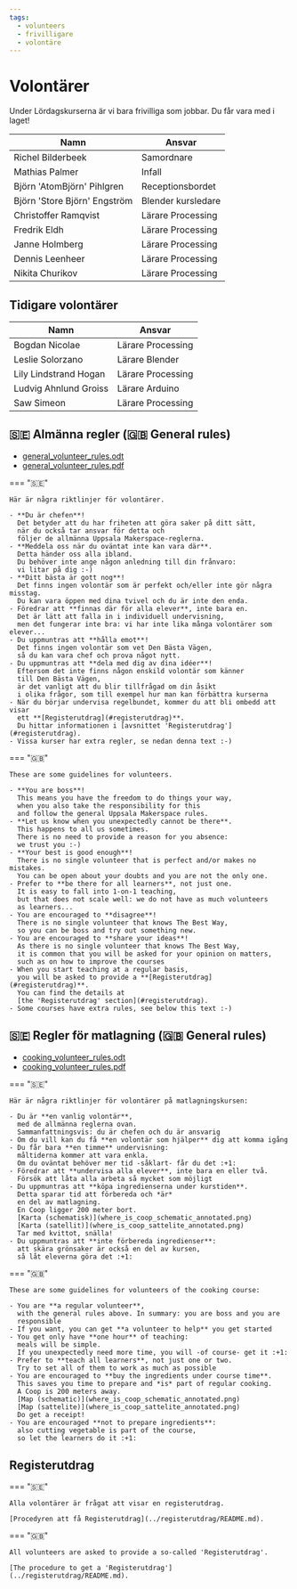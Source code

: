```yaml
---
tags:
  - volunteers
  - frivilligare
  - volontäre
---
```


# Volontärer

Under Lördagskurserna är vi bara frivilliga som jobbar.
Du får vara med i laget!

Namn                         |Ansvar
-----------------------------|----------
Richel Bilderbeek            |Samordnare
Mathias Palmer               |Infall
Björn 'AtomBjörn' Pihlgren   |Receptionsbordet
Björn 'Store Björn' Engström |Blender kursledare
Christoffer Ramqvist         |Lärare Processing
Fredrik Eldh                 |Lärare Processing
Janne Holmberg               |Lärare Processing
Dennis Leenheer              |Lärare Processing
Nikita Churikov              |Lärare Processing

## Tidigare volontärer

Namn                 |Ansvar
---------------------|----------
Bogdan Nicolae       |Lärare Processing
Leslie Solorzano     |Lärare Blender
Lily Lindstrand Hogan|Lärare Processing
Ludvig Ahnlund Groiss|Lärare Arduino
Saw Simeon           |Lärare Processing

## 🇸🇪 Almänna regler (🇬🇧 General rules)

- [general_volunteer_rules.odt](general_volunteer_rules.odt)
- [general_volunteer_rules.pdf](general_volunteer_rules.pdf)

=== "🇸🇪"

    Här är några riktlinjer för volontärer.

    - **Du är chefen**!
      Det betyder att du har friheten att göra saker på ditt sätt,
      när du också tar ansvar för detta och
      följer de allmänna Uppsala Makerspace-reglerna.
    - **Meddela oss när du oväntat inte kan vara där**.
      Detta händer oss alla ibland.
      Du behöver inte ange någon anledning till din frånvaro:
      vi litar på dig :-)
    - **Ditt bästa är gott nog**!
      Det finns ingen volontär som är perfekt och/eller inte gör några misstag.
      Du kan vara öppen med dina tvivel och du är inte den enda.
    - Föredrar att **finnas där för alla elever**, inte bara en.
      Det är lätt att falla in i individuell undervisning,
      men det fungerar inte bra: vi har inte lika många volontärer som elever...
    - Du uppmuntras att **hålla emot**!
      Det finns ingen volontär som vet Den Bästa Vägen,
      så du kan vara chef och prova något nytt.
    - Du uppmuntras att **dela med dig av dina idéer**!
      Eftersom det inte finns någon enskild volontär som känner
      till Den Bästa Vägen,
      är det vanligt att du blir tillfrågad om din åsikt
      i olika frågor, som till exempel hur man kan förbättra kurserna
    - När du börjar undervisa regelbundet, kommer du att bli ombedd att visar
      ett **[Registerutdrag](#registerutdrag)**.
      Du hittar informationen i [avsnittet 'Registerutdrag'](#registerutdrag).
    - Vissa kurser har extra regler, se nedan denna text :-)

=== "🇬🇧"

    These are some guidelines for volunteers.

    - **You are boss**!
      This means you have the freedom to do things your way,
      when you also take the responsibility for this
      and follow the general Uppsala Makerspace rules.
    - **Let us know when you unexpectedly cannot be there**.
      This happens to all us sometimes.
      There is no need to provide a reason for you absence:
      we trust you :-)
    - **Your best is good enough**!
      There is no single volunteer that is perfect and/or makes no mistakes.
      You can be open about your doubts and you are not the only one.
    - Prefer to **be there for all learners**, not just one.
      It is easy to fall into 1-on-1 teaching,
      but that does not scale well: we do not have as much volunteers
      as learners...
    - You are encouraged to **disagree**!
      There is no single volunteer that knows The Best Way,
      so you can be boss and try out something new.
    - You are encouraged to **share your ideas**!
      As there is no single volunteer that knows The Best Way,
      it is common that you will be asked for your opinion on matters,
      such as on how to improve the courses
    - When you start teaching at a regular basis,
      you will be asked to provide a **[Registerutdrag](#registerutdrag)**.
      You can find the details at
      [the 'Registerutdrag' section](#registerutdrag).
    - Some courses have extra rules, see below this text :-)


## 🇸🇪 Regler för matlagning (🇬🇧 General rules)

- [cooking_volunteer_rules.odt](cooking_volunteer_rules.odt)
- [cooking_volunteer_rules.pdf](cooking_volunteer_rules.pdf)

=== "🇸🇪"

    Här är några riktlinjer för volontärer på matlagningskursen:

    - Du är **en vanlig volontär**,
      med de allmänna reglerna ovan.
      Sammanfattningsvis: du är chefen och du är ansvarig
    - Om du vill kan du få **en volontär som hjälper** dig att komma igång
    - Du får bara **en timme** undervisning:
      måltiderna kommer att vara enkla.
      Om du oväntat behöver mer tid -såklart- får du det :+1:
    - Föredrar att **undervisa alla elever**, inte bara en eller två.
      Försök att låta alla arbeta så mycket som möjligt
    - Du uppmuntras att **köpa ingredienserna under kurstiden**.
      Detta sparar tid att förbereda och *är*
      en del av matlagning.
      En Coop ligger 200 meter bort.
      [Karta (schematisk)](where_is_coop_schematic_annotated.png)
      [Karta (satellit)](where_is_coop_sattelite_annotated.png)
      Tar med kvittot, snälla!
    - Du uppmuntras att **inte förbereda ingredienser**:
      att skära grönsaker är också en del av kursen,
      så låt eleverna göra det :+1:

=== "🇬🇧"

    These are some guidelines for volunteers of the cooking course:

    - You are **a regular volunteer**,
      with the general rules above. In summary: you are boss and you are
      responsible
    - If you want, you can get **a volunteer to help** you get started
    - You get only have **one hour** of teaching:
      meals will be simple.
      If you unexpectedly need more time, you will -of course- get it :+1:
    - Prefer to **teach all learners**, not just one or two.
      Try to set all of them to work as much as possible
    - You are encouraged to **buy the ingredients under course time**.
      This saves you time to prepare and *is* part of regular cooking.
      A Coop is 200 meters away.
      [Map (schematic)](where_is_coop_schematic_annotated.png)
      [Map (sattelite)](where_is_coop_sattelite_annotated.png)
      Do get a receipt!
    - You are encouraged **not to prepare ingredients**:
      also cutting vegetable is part of the course,
      so let the learners do it :+1:

## Registerutdrag

=== "🇸🇪"

    Alla volontärer är frågat att visar en registerutdrag.

    [Procedyren att få Registerutdrag](../registerutdrag/README.md).

=== "🇬🇧"

    All volunteers are asked to provide a so-called 'Registerutdrag'.

    [The procedure to get a 'Registerutdrag'](../registerutdrag/README.md).
